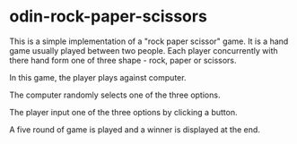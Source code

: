 # odin-rock-paper-scissors

This is a simple implementation of a "rock paper scissor" game. It is a hand game usually played between two people.
Each player concurrently with there hand form one of three shape - rock, paper or scissors.

In this game, the player plays against computer.

The computer randomly selects one of the three options.

The player input one of the three options by clicking a button.

A five round of game is played and a winner is displayed at the end.
